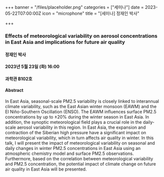 +++
banner = "/files/placeholder.png"
categories = ["세미나"]
date = 2023-05-22T07:00:00Z
icon = "microphone"
title = "[세미나] 정재인 박사"

+++
### Effects of meteorological variability on aerosol concentrations in East Asia and implications for future air quality


#### 정재인 박사

#### 2023년 5월 23일 (화) 16:00

#### 과학관 B102호

#### Abstract
In East Asia, seasonal-scale PM2.5 variability is closely linked to interannual climate
variability, such as the East Asian winter monsoon (EAWM) and the El Niño-Southern
Oscillation (ENSO). The EAWM influences surface PM2.5 concentrations by up to ±20%
during the winter season in East Asia. In addition, the synoptic meteorological field plays
a crucial role in the daily-scale aerosol variability in this region. In East Asia, the expansion
and contraction of the Siberian high pressure have a significant impact on meteorological
variability, which in turn affects air quality in winter.
In this talk, I will present the impact of meteorological variability on seasonal and daily
changes in winter PM2.5 concentrations in East Asia using an atmospheric chemistry model
and surface PM2.5 observations. Furthermore, based on the correlation between
meteorological variability and PM2.5 concentration, the potential impact of climate change
on future air quality in East Asia will be presented.